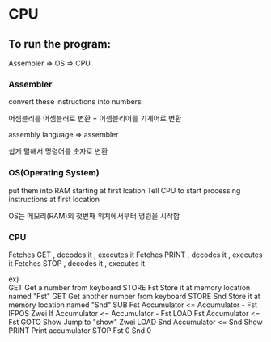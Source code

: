 # CPU

## To run the program:

Assembler => OS => CPU


### Assembler

convert these instructions into numbers

어셈블리를 어셈블러로 변환 = 어셈블리어를 기계어로 변환

assembly language => assembler

쉽게 말해서 명령어를 숫자로 변환

### OS(Operating System)

put them into RAM starting at first lcation
Tell CPU to start processing instructions at first location

OS는 메모리(RAM)의 첫번째 위치에서부터 명령을 시작함

### CPU

Fetches GET , decodes it , executes it
Fetches PRINT , decodes it , executes it
Fetches STOP , decodes it , executes it

ex) <br/>
GET   Get a number from keyboard
STORE Fst   Store it at memory location named "Fst"
GET   Get another number from keyboard
STORE Snd   Store it at memory location named "Snd"
SUB Fst   Accumulator <= Accumulator - Fst
IFPOS Zwei    If Accumulator <= Accumulator - Fst
LOAD Fst    Accumulator <= Fst
GOTO Show   Jump to "show"
Zwei LOAD Snd   Accumulator <= Snd
Show PRINT    Print accumulator
STOP
Fst   0
Snd   0

